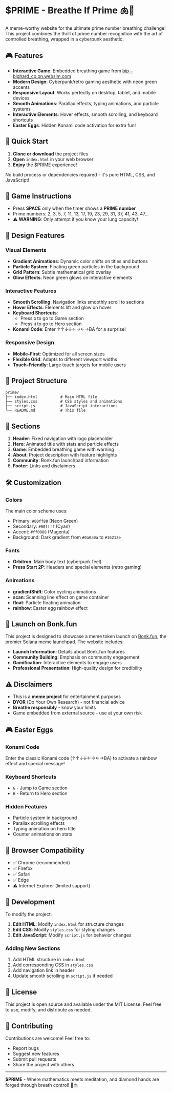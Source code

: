 # $PRIME - Breathe If Prime 🫁💎

A meme-worthy website for the ultimate prime number breathing challenge! This project combines the thrill of prime number recognition with the art of controlled breathing, wrapped in a cyberpunk aesthetic.

## 🎮 Features

- **Interactive Game**: Embedded breathing game from [bip--bighard_co.on.websim.com](https://bip--bighard_co.on.websim.com/)
- **Modern Design**: Cyberpunk/retro gaming aesthetic with neon green accents
- **Responsive Layout**: Works perfectly on desktop, tablet, and mobile devices
- **Smooth Animations**: Parallax effects, typing animations, and particle systems
- **Interactive Elements**: Hover effects, smooth scrolling, and keyboard shortcuts
- **Easter Eggs**: Hidden Konami code activation for extra fun!

## 🚀 Quick Start

1. **Clone or download** the project files
2. **Open** `index.html` in your web browser
3. **Enjoy** the $PRIME experience!

No build process or dependencies required - it's pure HTML, CSS, and JavaScript!

## 🎯 Game Instructions

- Press **SPACE** only when the timer shows a **PRIME number**
- Prime numbers: 2, 3, 5, 7, 11, 13, 17, 19, 23, 29, 31, 37, 41, 43, 47...
- ⚠️ **WARNING**: Only attempt if you know your lung capacity!

## 🎨 Design Features

### Visual Elements

- **Gradient Animations**: Dynamic color shifts on titles and buttons
- **Particle System**: Floating green particles in the background
- **Grid Pattern**: Subtle mathematical grid overlay
- **Glow Effects**: Neon green glows on interactive elements

### Interactive Features

- **Smooth Scrolling**: Navigation links smoothly scroll to sections
- **Hover Effects**: Elements lift and glow on hover
- **Keyboard Shortcuts**:
  - Press `G` to go to Game section
  - Press `H` to go to Hero section
- **Konami Code**: Enter ↑↑↓↓←→←→BA for a surprise!

### Responsive Design

- **Mobile-First**: Optimized for all screen sizes
- **Flexible Grid**: Adapts to different viewport widths
- **Touch-Friendly**: Large touch targets for mobile users

## 📁 Project Structure

```
prime/
├── index.html          # Main HTML file
├── styles.css          # CSS styles and animations
├── script.js           # JavaScript interactions
└── README.md           # This file
```

## 🎪 Sections

1. **Header**: Fixed navigation with logo placeholder
2. **Hero**: Animated title with stats and particle effects
3. **Game**: Embedded breathing game with warning
4. **About**: Project description with feature highlights
5. **Community**: Bonk.fun launchpad information
6. **Footer**: Links and disclaimers

## 🛠️ Customization

### Colors

The main color scheme uses:

- Primary: `#00ff88` (Neon Green)
- Secondary: `#00ffff` (Cyan)
- Accent: `#ff0088` (Magenta)
- Background: Dark gradient from `#0a0a0a` to `#16213e`

### Fonts

- **Orbitron**: Main body text (cyberpunk feel)
- **Press Start 2P**: Headers and special elements (retro gaming)

### Animations

- **gradientShift**: Color cycling animations
- **scan**: Scanning line effect on game container
- **float**: Particle floating animation
- **rainbow**: Easter egg rainbow effect

## 🚀 Launch on Bonk.fun

This project is designed to showcase a meme token launch on [Bonk.fun](https://bonk.fun), the premier Solana meme launchpad. The website includes:

- **Launch Information**: Details about Bonk.fun features
- **Community Building**: Emphasis on community engagement
- **Gamification**: Interactive elements to engage users
- **Professional Presentation**: High-quality design for credibility

## ⚠️ Disclaimers

- This is a **meme project** for entertainment purposes
- **DYOR** (Do Your Own Research) - not financial advice
- **Breathe responsibly** - know your limits
- Game embedded from external source - use at your own risk

## 🎮 Easter Eggs

### Konami Code

Enter the classic Konami code (↑↑↓↓←→←→BA) to activate a rainbow effect and special message!

### Keyboard Shortcuts

- `G` - Jump to Game section
- `H` - Return to Hero section

### Hidden Features

- Particle system in background
- Parallax scrolling effects
- Typing animation on hero title
- Counter animations on stats

## 📱 Browser Compatibility

- ✅ Chrome (recommended)
- ✅ Firefox
- ✅ Safari
- ✅ Edge
- ⚠️ Internet Explorer (limited support)

## 🔧 Development

To modify the project:

1. **Edit HTML**: Modify `index.html` for structure changes
2. **Edit CSS**: Modify `styles.css` for styling changes
3. **Edit JavaScript**: Modify `script.js` for behavior changes

### Adding New Sections

1. Add HTML structure in `index.html`
2. Add corresponding CSS in `styles.css`
3. Add navigation link in header
4. Update smooth scrolling in `script.js` if needed

## 📄 License

This project is open source and available under the MIT License. Feel free to use, modify, and distribute as needed.

## 🤝 Contributing

Contributions are welcome! Feel free to:

- Report bugs
- Suggest new features
- Submit pull requests
- Share the project with others

---

**$PRIME** - Where mathematics meets meditation, and diamond hands are forged through breath control! 💎🫁
